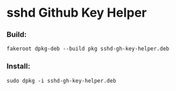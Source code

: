 # sshd Github Key Helper


### Build:

```
fakeroot dpkg-deb --build pkg sshd-gh-key-helper.deb
```

### Install:

```
sudo dpkg -i sshd-gh-key-helper.deb
```
